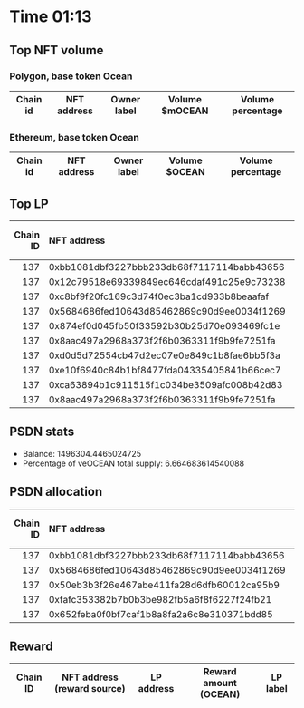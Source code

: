 # Time 01:13
## Top NFT volume
### Polygon, base token Ocean
| Chain id   | NFT address   | Owner label   | Volume $mOCEAN   | Volume percentage   |
|------------|---------------|---------------|------------------|---------------------|

### Ethereum, base token Ocean
| Chain id   | NFT address   | Owner label   | Volume $OCEAN   | Volume percentage   |
|------------|---------------|---------------|-----------------|---------------------|

## Top LP
|   Chain ID | NFT address                                | LP address   |   Allocation (veOCEAN) |   Percent of its balance | LP label   |
|-----------:|:-------------------------------------------|:-------------|-----------------------:|-------------------------:|:-----------|
|        137 | 0xbb1081dbf3227bbb233db68f7117114babb43656 | 0xa7d40704   |            3.48289e+06 |                    0.715 | unknown    |
|        137 | 0x12c79518e69339849ec646cdaf491c25e9c73238 | 0xac517ed8   |            1.64742e+06 |                    0.715 | whale3     |
|        137 | 0xc8bf9f20fc169c3d74f0ec3ba1cd933b8beaafaf | 0xc1b8665b   |            1.60943e+06 |                    0.715 | whale2     |
|        137 | 0x5684686fed10643d85462869c90d9ee0034f1269 | 0x2e434c18   |       970356           |                    0.715 | whale1     |
|        137 | 0x874ef0d045fb50f33592b30b25d70e093469fc1e | 0xf264cd68   |       325166           |                    0.715 | unknown    |
|        137 | 0x8aac497a2968a373f2f6b0363311f9b9fe7251fa | 0x3e0ac30d   |       325166           |                    0.715 | unknown    |
|        137 | 0xd0d5d72554cb47d2ec07e0e849c1b8fae6bb5f3a | 0xfd7b8986   |       325166           |                    0.715 | unknown    |
|        137 | 0xe10f6940c84b1bf8477fda04335405841b66cec7 | 0x15558eb2   |       321738           |                    0.715 | unknown    |
|        137 | 0xca63894b1c911515f1c034be3509afc008b42d83 | 0xf92d2ff6   |       320024           |                    0.715 | unknown    |
|        137 | 0x8aac497a2968a373f2f6b0363311f9b9fe7251fa | 0x26e4674c   |       313624           |                    0.715 | unknown    |

## PSDN stats
- Balance: 1496304.4465024725
- Percentage of veOCEAN total supply: 6.664683614540088
## PSDN allocation
|   Chain ID | NFT address                                |   Allocation (veOCEAN) |   Percent of its balance |
|-----------:|:-------------------------------------------|-----------------------:|-------------------------:|
|        137 | 0xbb1081dbf3227bbb233db68f7117114babb43656 |                54016.6 |                   0.0361 |
|        137 | 0x5684686fed10643d85462869c90d9ee0034f1269 |                54016.6 |                   0.0361 |
|        137 | 0x50eb3b3f26e467abe411fa28d6dfb60012ca95b9 |                54016.6 |                   0.0361 |
|        137 | 0xfafc353382b7b0b3be982fb5a6f8f6227f24fb21 |                51921.8 |                   0.0347 |
|        137 | 0x652feba0f0bf7caf1b8a8fa2a6c8e310371bdd85 |                48929.2 |                   0.0327 |

## Reward
| Chain ID   | NFT address (reward source)   | LP address   | Reward amount (OCEAN)   | LP label   |
|------------|-------------------------------|--------------|-------------------------|------------|

